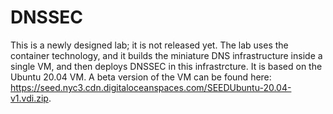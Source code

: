 # DNSSEC

This is a newly designed lab; it is not released yet.
The lab uses the container technology, and it builds
the miniature DNS infrastructure inside a single VM, and 
then deploys DNSSEC in this infrastrcture. 
It is based on the Ubuntu 20.04 VM. A beta version of the 
VM can be found here: https://seed.nyc3.cdn.digitaloceanspaces.com/SEEDUbuntu-20.04-v1.vdi.zip.

